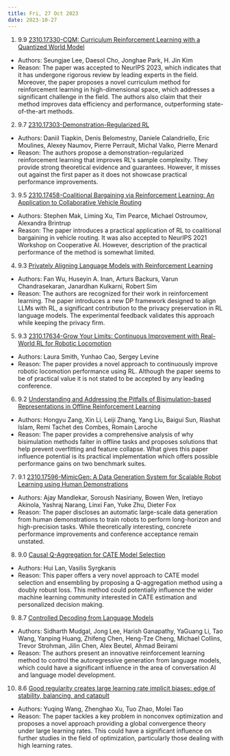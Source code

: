 ```yaml
---
title: Fri, 27 Oct 2023
date: 2023-10-27
---
```

1. 9.9 [2310.17330-CQM: Curriculum Reinforcement Learning with a Quantized World Model](https://arxiv.org/abs/2310.17330)
* Authors: Seungjae Lee, Daesol Cho, Jonghae Park, H. Jin Kim
* Reason: The paper was accepted to NeurIPS 2023, which indicates that it has undergone rigorous review by leading experts in the field. Moreover, the paper proposes a novel curriculum method for reinforcement learning in high-dimensional space, which addresses a significant challenge in the field. The authors also claim that their method improves data efficiency and performance, outperforming state-of-the-art methods.

2. 9.7 [2310.17303-Demonstration-Regularized RL](https://arxiv.org/abs/2310.17303)
* Authors: Daniil Tiapkin, Denis Belomestny, Daniele Calandriello, Eric Moulines, Alexey Naumov, Pierre Perrault, Michal Valko, Pierre Menard
* Reason: The authors propose a demonstration-regularized reinforcement learning that improves RL's sample complexity. They provide strong theoretical evidence and guarantees. However, it misses out against the first paper as it does not showcase practical performance improvements.

3. 9.5 [2310.17458-Coalitional Bargaining via Reinforcement Learning: An Application to Collaborative Vehicle Routing](https://arxiv.org/abs/2310.17458)
* Authors: Stephen Mak, Liming Xu, Tim Pearce, Michael Ostroumov, Alexandra Brintrup
* Reason: The paper introduces a practical application of RL to coalitional bargaining in vehicle routing. It was also accepted to NeurIPS 2021 Workshop on Cooperative AI. However, description of the practical performance of the method is somewhat limited.

4. 9.3 [Privately Aligning Language Models with Reinforcement Learning](https://arxiv.org/abs/2310.16960)
* Authors: Fan Wu, Huseyin A. Inan, Arturs Backurs, Varun Chandrasekaran, Janardhan Kulkarni, Robert Sim
* Reason: The authors are recognized for their work in reinforcement learning. The paper introduces a new DP framework designed to align LLMs with RL, a significant contribution to the privacy preservation in RL language models. The experimental feedback validates this approach while keeping the privacy firm.

5. 9.3 [2310.17634-Grow Your Limits: Continuous Improvement with Real-World RL for Robotic Locomotion](https://arxiv.org/abs/2310.17634)
* Authors: Laura Smith, Yunhao Cao, Sergey Levine
* Reason: The paper provides a novel approach to continuously improve robotic locomotion performance using RL. Although the paper seems to be of practical value it is not stated to be accepted by any leading conference.

6. 9.2 [Understanding and Addressing the Pitfalls of Bisimulation-based Representations in Offline Reinforcement Learning](https://arxiv.org/abs/2310.17139)
* Authors: Hongyu Zang, Xin Li, Leiji Zhang, Yang Liu, Baigui Sun, Riashat Islam, Remi Tachet des Combes, Romain Laroche
* Reason: The paper provides a comprehensive analysis of why bisimulation methods falter in offline tasks and proposes solutions that help prevent overfitting and feature collapse. What gives this paper influence potential is its practical implementation which offers possible performance gains on two benchmark suites.

7. 9.1 [2310.17596-MimicGen: A Data Generation System for Scalable Robot Learning using Human Demonstrations](https://arxiv.org/abs/2310.17596)
* Authors: Ajay Mandlekar, Soroush Nasiriany, Bowen Wen, Iretiayo Akinola, Yashraj Narang, Linxi Fan, Yuke Zhu, Dieter Fox
* Reason: The paper discloses an automatic large-scale data generation from human demonstrations to train robots to perform long-horizon and high-precision tasks. While theoretically interesting, concrete performance improvements and conference acceptance remain unstated.

8. 9.0 [Causal Q-Aggregation for CATE Model Selection](https://arxiv.org/abs/2310.16945)
* Authors: Hui Lan, Vasilis Syrgkanis
* Reason: This paper offers a very novel approach to CATE model selection and ensembling by proposing a Q-aggregation method using a doubly robust loss. This method could potentially influence the wider machine learning community interested in CATE estimation and personalized decision making.

9. 8.7 [Controlled Decoding from Language Models](https://arxiv.org/abs/2310.17022)
* Authors: Sidharth Mudgal, Jong Lee, Harish Ganapathy, YaGuang Li, Tao Wang, Yanping Huang, Zhifeng Chen, Heng-Tze Cheng, Michael Collins, Trevor Strohman, Jilin Chen, Alex Beutel, Ahmad Beirami
* Reason: The authors present an innovative reinforcement learning method to control the autoregressive generation from language models, which could have a significant influence in the area of conversation AI and language model development.

10. 8.6 [Good regularity creates large learning rate implicit biases: edge of stability, balancing, and catapult](https://arxiv.org/abs/2310.17087)
* Authors: Yuqing Wang, Zhenghao Xu, Tuo Zhao, Molei Tao
* Reason: The paper tackles a key problem in nonconvex optimization and proposes a novel approach providing a global convergence theory under large learning rates. This could have a significant influence on further studies in the field of optimization, particularly those dealing with high learning rates.

